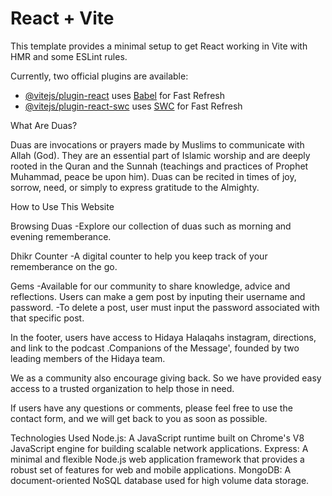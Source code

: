 # React + Vite

This template provides a minimal setup to get React working in Vite with HMR and some ESLint rules.

Currently, two official plugins are available:

- [@vitejs/plugin-react](https://github.com/vitejs/vite-plugin-react/blob/main/packages/plugin-react/README.md) uses [Babel](https://babeljs.io/) for Fast Refresh
- [@vitejs/plugin-react-swc](https://github.com/vitejs/vite-plugin-react-swc) uses [SWC](https://swc.rs/) for Fast Refresh

What Are Duas?

Duas are invocations or prayers made by Muslims to communicate with Allah (God). They are an essential part of Islamic worship and are deeply rooted in the Quran and the Sunnah (teachings and practices of Prophet Muhammad, peace be upon him). Duas can be recited in times of joy, sorrow, need, or simply to express gratitude to the Almighty.

How to Use This Website

Browsing Duas -Explore our collection of duas such as morning and evening rememberance.

Dhikr Counter -A digital counter to help you keep track of your rememberance on the go.

Gems -Available for our community to share knowledge, advice and reflections. Users can make a gem post by inputing their username and password. -To delete a post, user must input the password associated with that specific post.

In the footer, users have access to Hidaya Halaqahs instagram, directions, and link to the podcast .Companions of the Message', founded by two leading members of the Hidaya team.

We as a community also encourage giving back. So we have provided easy access to a trusted organization to help those in need.

If users have any questions or comments, please feel free to use the contact form, and we will get back to you as soon as possible.


Technologies Used Node.js: A JavaScript runtime built on Chrome's V8 JavaScript engine for building scalable network applications. Express: A minimal and flexible Node.js web application framework that provides a robust set of features for web and mobile applications. MongoDB: A document-oriented NoSQL database used for high volume data storage.